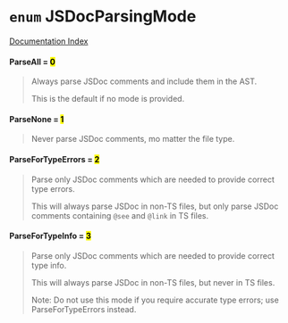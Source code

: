 # `enum` JSDocParsingMode

[Documentation Index](../README.md)

#### ParseAll = <mark>0</mark>

> Always parse JSDoc comments and include them in the AST.
> 
> This is the default if no mode is provided.



#### ParseNone = <mark>1</mark>

> Never parse JSDoc comments, mo matter the file type.



#### ParseForTypeErrors = <mark>2</mark>

> Parse only JSDoc comments which are needed to provide correct type errors.
> 
> This will always parse JSDoc in non-TS files, but only parse JSDoc comments
> containing `@see` and `@link` in TS files.



#### ParseForTypeInfo = <mark>3</mark>

> Parse only JSDoc comments which are needed to provide correct type info.
> 
> This will always parse JSDoc in non-TS files, but never in TS files.
> 
> Note: Do not use this mode if you require accurate type errors; use ParseForTypeErrors instead.



